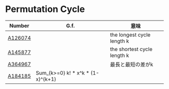 # Permutation Cycle

| Number | G.f. | 意味 |
| ----- | ----- | ----- |
| [A126074](https://oeis.org/A126074) | | the longest cycle length k |
| [A145877](https://oeis.org/A145877) | | the shortest cycle length k |
| [A364967](https://oeis.org/A364967) | | 最長と最短の差がk |
| [A184185](https://oeis.org/A184185) | Sum_{k>=0} k! * x^k * (1-x)^(k+1) |  |


